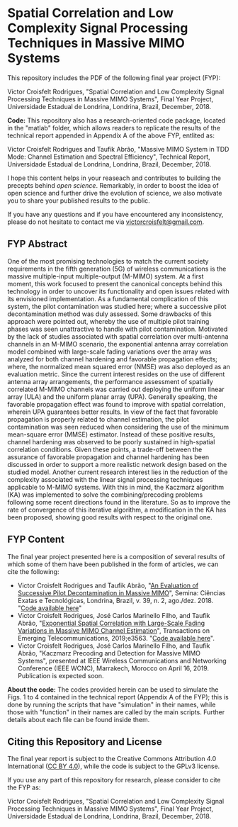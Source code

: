 # Spatial Correlation and Low Complexity Signal Processing Techniques in Massive MIMO Systems

This repository includes the PDF of the following final year project (FYP):

Victor Croisfelt Rodrigues, "Spatial Correlation and Low Complexity Signal Processing Techniques in Massive MIMO Systems", Final Year Project, Universidade Estadual de Londrina, Londrina, Brazil, December, 2018.

**Code:** This repository also has a research-oriented code package, located in the "matlab" folder, which allows readers to replicate the results of the technical report appended in Appendix A of the above FYP, entlited as:

Victor Croisfelt Rodrigues and Taufik Abrão, "Massive MIMO System in TDD Mode: Channel Estimation and Spectral Efficiency", Technical Report, Universidade Estadual de Londrina, Londrina, Brazil, December, 2018.

I hope this content helps in your reaseach and contributes to building the precepts behind *open science*. Remarkably, in order to boost the idea of open science and further drive the evolution of science, we also motivate you to share your published results to the public.

If you have any questions and if you have encountered any inconsistency, please do not hesitate to contact me via victorcroisfelt@gmail.com.

## FYP Abstract
One of the most promising technologies to match the current society requirements in the fifth generation (5G) of wireless communications is the massive multiple-input multiple-output (M-MIMO) system. At a first moment, this work focused to present the canonical concepts behind this technology in order to uncover its functionality and open issues related with its envisioned implementation. As a fundamental complication of this system, the pilot contamination was studied here; where a successive pilot decontamination method was duly assessed. Some drawbacks of this approach were pointed out, whereby the use of multiple pilot training phases was seen unattractive to handle with pilot contamination. Motivated by the lack of studies associated with spatial correlation over multi-antenna channels in an M-MIMO scenario, the exponential antenna array correlation model combined with large-scale fading variations over the array was analyzed for both channel hardening and favorable propagation effects; where, the normalized mean squared error (NMSE) was also deployed as an evaluation metric. Since the current interest resides on the use of different antenna array arrangements, the performance assessment of spatially correlated M-MIMO channels was carried out deploying the uniform linear array (ULA) and the uniform planar array (UPA). Generally speaking, the favorable propagation effect was found to improve with spatial correlation, wherein UPA guarantees better results. In view of the fact that favorable propagation is properly related to channel estimation, the pilot contamination was seen reduced when considering the use of the minimum mean-square error (MMSE) estimator. Instead of these positive results, channel hardening was observed to be poorly sustained in high-spatial correlation conditions. Given these points, a trade-off between the assurance of favorable propagation and channel hardening has been discussed in order to support a more realistic network design based on the studied model. Another current research interest lies in the reduction of the complexity associated with the linear signal processing techniques applicable to M-MIMO systems. With this in mind, the Kaczmarz algorithm (KA) was implemented to solve the combining/precoding problems following some recent directions found in the literature. So as to improve the rate of convergence of this iterative algorithm, a modification in the KA has been proposed, showing good results with respect to the original one.

## FYP Content
The final year project presented here is a composition of several results of which some of them have been published in the form of articles, we can cite the following:

- Victor Croisfelt Rodrigues and Taufik Abrão, "[An Evaluation of Successive Pilot Decontamination in Massive MIMO](http://www.uel.br/revistas/uel/index.php/semexatas/article/view/34450/24955)", Semina: Ciências Exatas e Tecnológicas, Londrina, Brazil, v. 39, n. 2, ago./dez. 2018. "[Code available here](https://github.com/victorcroisfelt/eval-suc-pilot-decon-mmimo)"   
- Victor Croisfelt Rodrigues, José Carlos Marinello Filho, and Taufik Abrão, "[Exponential Spatial Correlation with Large-Scale Fading Variations in Massive MIMO Channel Estimation](https://doi.org/10.1002/ett.3563)", Transactions on Emerging Telecommunications, 2019;e3563. "[Code available here](https://github.com/victorcroisfelt/exp-lsf-spatial-corr-mmimo-chn-est)". 
- Victor Croisfelt Rodrigues, José Carlos Marinello Filho, and Taufik Abrão, "Kaczmarz Precoding and Detection for Massive MIMO Systems", presented at IEEE Wireless Communications and Networking Conference (IEEE WCNC), Marrakech, Morocco on April 16, 2019. Publication is expected soon.

**About the code:** The codes provided herein can be used to simulate the Figs. 1 to 4 contained in the technical report (Appendix A of the FYP); this is done by running the scripts that have "simulation" in their names, while those with "function" in their names are called by the main scripts. Further details about each file can be found inside them.

## Citing this Repository and License
The final year report is subject to the Creative Commons Attribution 4.0 International ([CC BY 4.0](https://creativecommons.org/licenses/by/4.0/)), while the code is subject to the GPLv3 license. 

If you use any part of this repository for research, please consider to cite the FYP as:

Victor Croisfelt Rodrigues, "Spatial Correlation and Low Complexity Signal Processing Techniques in Massive MIMO Systems", Final Year Project, Universidade Estadual de Londrina, Londrina, Brazil, December, 2018.

